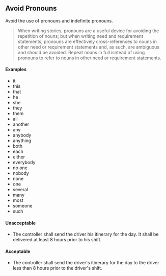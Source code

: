 ## Avoid Pronouns

Avoid the use of pronouns and indefinite pronouns.

> When writing stories, pronouns are a useful device for avoiding the repetition of nouns; but when writing need and requirement statements, pronouns are effectively cross-references to nouns in other need or requirement statements and, as such, are ambiguous and should be avoided. Repeat nouns in full isntead of using pronouns to refer to nouns in other need or requirement statements.

#### Examples

- it
- this
- that
- he
- she
- they
- them
- all
- another
- any
- anybody
- anything
- both
- each
- either
- everybody
- no one
- nobody
- none
- one
- several
- many
- most
- someone
- such

#### Unacceptable

- The controller shall send the driver his itinerary for the day. It shall be delivered at least 8 hours prior to his shift.

#### Acceptable

- The controller shall send the driver's itinerary for the day to the driver less than 8 hours prior to the driver's shift.
